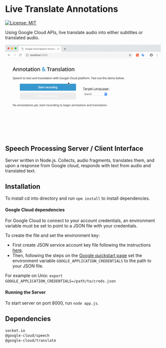 # Live Translate Annotations

[![License: MIT](https://img.shields.io/badge/License-MIT-yellow.svg)](https://opensource.org/licenses/MIT)

Using Google Cloud APIs, live translate audio into either subtitles or translated audio.

![Recording of app](recording.gif)

## Speech Processing Server / Client Interface

Server written in Node.js. Collects, audio fragments, translates them, and upon a response from Google cloud, responds with text from audio and translated text.


## Installation

To install cd into directory and run `npm install` to install dependencies.

#### Google Cloud dependencies

For Google Cloud to connect to your account credentials, an environment variable must be set to point to a JSON file with your credentials.

To create the file and set the environment key:

*  First create JSON service account key file following the instructions [here](https://support.google.com/a/answer/7378726?hl=en).
*  Then, following the steps on the [Google quickstart page](https://cloud.google.com/speech-to-text/docs/quickstart-client-libraries?authuser=1) set the environment variable `GOOGLE_APPLICATION_CREDENTIALS` to the path to your JSON file.

For example on Unix:
```export GOOGLE_APPLICATION_CREDENTIALS=/path/to/creds.json```


#### Running the Server

To start server on port 8000, run `node app.js`.


## Dependencies
    socket.io
    @google-cloud/speech
    @google-cloud/translate
